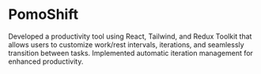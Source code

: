 # PomoShift
 Developed a productivity tool using React, Tailwind, and Redux Toolkit that allows users to customize work/rest intervals, iterations, and seamlessly transition between tasks. Implemented automatic iteration management for enhanced productivity.
